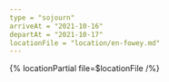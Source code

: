 ```yaml
---
type = "sojourn"
arriveAt = "2021-10-16"
departAt = "2021-10-17"
locationFile = "location/en-fowey.md"
---
```


{% locationPartial file=$locationFile /%}

